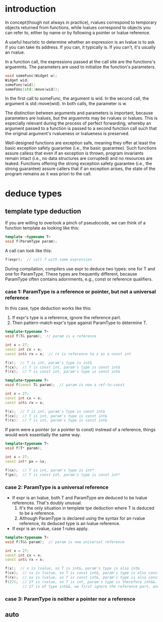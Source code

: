 # introduction
In concept(though not always in practice), rvalues correspond to temporary objects returned from functions,
while lvalues correspond to objects you can refer to, either by name or by following a pointer or lvalue reference.

A useful heuristic to determine whether an expression is an lvalue is to ask if you can take its address.
If you can, it typically is. If you can't, it's usually an rvalue.

In a function call, the expressions passed at the call site are the functions's arguemnts. The parameters are used to initialize the function's parameters.
```C++
void someFunc(Widget w);
Widget wid;
someFunc(wid);
someFUnc(std::move(wid));
```
In the first call to someFunc, the argument is wid. In the second call, the argument is std::move(wid). In both calls, the parameter is w.

The distinction between arguments and parameters is important, because parameters are lvalues, but the arguemnts may be rvalues or lvalues.
This is especially relevant during the process of perfect forwarding, whereby an argument passed to a function is passed to a second function call such that
the original argument's rvalueness or lvalueness is preserved.

Well-designed functions are exception safe, meaning they offer at least the basic exception safety guarantee (i.e., the basic guarantee).
Such functions assure calless that even if an exception is thrown, program invariants remain intact (i.e., no data structures are corrupted) and no resources are leaked.
Functions offering the strong exception safety guarantee (i.e., the strong guarantee) assure callers that if an exception arises, the state of the program remains as it was priori to the call.

# deduce types
## template type deduction
If you are willing to overlook a pinch of pseudocode, we can think of a function template as looking like this:
```C++
template <typename T>
void f(ParamType param);
```
A call can look like this:
```C++
f(expr);  // call f with some expression
```
During compilation, compilers use expr to deduce two types: one for T and one for ParamType.
These types are frequently different, because ParamType often contains adornments, e.g., const or reference qualifiers.

### case 1: ParamType is a reference or pointer, but not a universal reference
In this case, type deduction works like this:

1. If expr's type is a reference, ignore the reference part.
1. Then pattern-match expr's type against ParamType to determine T.

```C++
template<typename T>
void f(T& param);  // param is a reference

int x = 27;
const int cx = x;
const int& rx = x;  // rx is reference to x as a const int

f(x);  // T is int, param's type is int&
f(cx);  // T is const int, param's type is const int&
f(rx);  // T is const int, param's type is const int&
```

```C++
template<typename T>
void f(const T& param);  // param is now a ref-to-const

int x = 27;
const int cx = x;
const int& rx = x;

f(x);  // T is int, param's type is const int&
f(cx);  // T is int, param's type is const int&
f(rx):  // T is int, param's type is const int&
```

If parm were a pointer (or a pointer to const) instread of a reference, things would work essentially the same way.
```C++
template<typename T>
void f(T* param);

int x = 27;
const int* px = &x;

f(&x);  // T is int, param's type is int*
f(px);  // T is const int, param's type is const int*
```

### case 2: ParamType is a universal reference
- If expr is an lvalue, both T and ParamType are deduced to be lvalue references. That's doubly unusual.
  1. It's the only situation in template tpe deduction where T is deduced to be a reference.
  1. Although ParamType is declared using the syntax for an rvalue reference, its deduced type is an lvalue reference.
- If expr is an rvalue, case 1 rules apply.

```C++
template<typename T>
void f(T&& param);  // param is now universal reference

int x = 27;
const int cx = x;
const int& rx = x;

f(x);  // x is lvalue, so T is int&, param's type is also int&
f(cx);  // cx is lvalue, so T is const int&, param's type is also const int&
f(rx);  // xx is lvalue, so T is const int&, param's type is also const int&
f(27);  // 27 is rvalue, so T is int, param's type is therefore int&&.
        // 27 is of type int&&, we first ignore the reference part, and we got int, so T is int, and param's type is int&&
```

### case 3: ParamType is neither a pointer nor a reference

## auto

